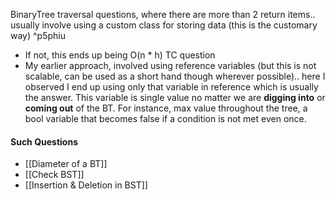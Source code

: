 
BinaryTree traversal questions, where there are more than 2 return items.. 
usually involve using a custom class for storing data (this is the customary way) ^p5phiu


- If not, this ends up being O(n * h) TC question
-  My earlier approach, involved using reference variables (but this is not scalable, can be used as a short hand though wherever possible).. here I observed I end up using only that variable in reference which is usually the answer. This variable is single value no matter we are **digging into** or **coming out** of the BT. For instance, max value throughout the tree, a bool variable that becomes false if a condition is not met even once.
  
#### Such Questions
- [[Diameter of a BT]]
- [[Check BST]]
- [[Insertion & Deletion in BST]]